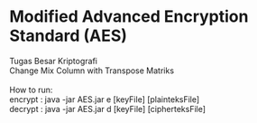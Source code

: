# Modified Advanced Encryption Standard (AES) 
Tugas Besar Kriptografi
<br/>
Change Mix Column with Transpose Matriks
<br/>
<br/>
How to run: <br/>
encrypt : java -jar AES.jar e [keyFile] [plainteksFile]<br/>
decrypt : java -jar AES.jar d [keyFile] [cipherteksFile]
